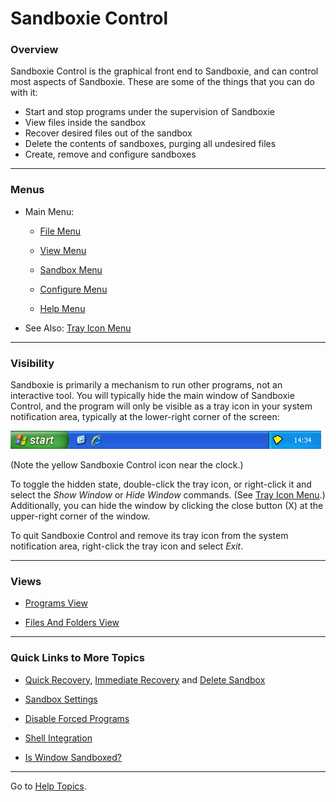 # Sandboxie Control

### Overview

Sandboxie Control is the graphical front end to Sandboxie, and can control most aspects of Sandboxie. These are some of the things that you can do with it:

*   Start and stop programs under the supervision of Sandboxie
*   View files inside the sandbox
*   Recover desired files out of the sandbox
*   Delete the contents of sandboxes, purging all undesired files
*   Create, remove and configure sandboxes

* * *

### Menus

*   Main Menu:

	* [File Menu](FileMenu.md)

	* [View Menu](ViewMenu.md)

	* [Sandbox Menu](SandboxMenu.md)

	* [Configure Menu](ConfigureMenu.md)

	* [Help Menu](HelpMenu.md)

*   See Also: [Tray Icon Menu](TrayIconMenu.md)

* * *

### Visibility

Sandboxie is primarily a mechanism to run other programs, not an interactive tool. You will typically hide the main window of Sandboxie Control, and the program will only be visible as a tray icon in your system notification area, typically at the lower-right corner of the screen:

![](../Media/TrayIcon.png)

(Note the yellow Sandboxie Control icon near the clock.)

To toggle the hidden state, double-click the tray icon, or right-click it and select the _Show Window_ or _Hide Window_ commands. (See [Tray Icon Menu](TrayIconMenu.md).) Additionally, you can hide the window by clicking the close button (X) at the upper-right corner of the window.

To quit Sandboxie Control and remove its tray icon from the system notification area, right-click the tray icon and select _Exit_.

* * *

### Views

*   [Programs View](ProgramsView.md)

*   [Files And Folders View](FilesAndFoldersView.md)

* * *

### Quick Links to More Topics

*   [Quick Recovery](QuickRecovery.md), [Immediate Recovery](ImmediateRecovery.md) and [Delete Sandbox](DeleteSandbox.md)

*   [Sandbox Settings](SandboxSettings.md)

*   [Disable Forced Programs](FileMenu#disableforce)

*   [Shell Integration](ConfigureMenu#shell)

*   [Is Window Sandboxed?](FileMenu#iswindow)

* * *

Go to [Help Topics](HelpTopics.md).
